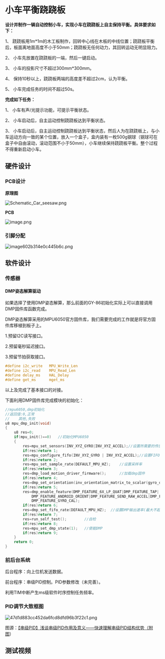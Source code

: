 # 小车平衡跷跷板

**设计并制作一辆自动控制小车，实现小车在跷跷板上自主保持平衡。具体要求如下：**

 

1、 跷跷板用1m*1m的木工板制作，回转中心线在木板的中线位置；跷跷板平衡后，板面离地面高度不小于50mm；跷跷板无任何动力，其回转运动无明显阻力。

2、 小车先放置在跷跷板的一端，然后一键启动。

3、 小车的投影尺寸不超过300mm*300mm。

4、 保持10秒以上，跷跷板两端的高度差不超过2cm，认为平衡。

5、 小车完成任务的时间不超过50s。

 

**完成如下任务：**

1、 小车有声/光提示功能，可提示平衡状态。

2、 小车启动后，自主运动控制跷跷板达到平衡状态。

3、 小车启动后，自主运动控制跷跷板达到平衡状态，然后人为在跷跷板上，与小车运动方向一致的某个位置，放入一个盒子，盒内装有一枚500g钢球（钢球可在盒子中自由滚动，滚动范围不小于50mm），小车继续保持跷跷板平衡。整个过程不得重新启动小车。



## 硬件设计

### PCB设计

**原理图**

![Schematic_Car_seesaw.png](https://wpcos-1300629776.cos.ap-chengdu.myqcloud.com/Gallery/2021/02/10/Schematic_Car_seesaw.png)

**PCB**

![image.png](https://wpcos-1300629776.cos.ap-chengdu.myqcloud.com/Gallery/2021/02/10/image.png)

### 引脚分配

![image602b314e0c445b6c.png](https://wpcos-1300629776.cos.ap-chengdu.myqcloud.com/Gallery/2021/02/10/image602b314e0c445b6c.png)

## 软件设计

### 传感器

#### DMP姿态解算驱动

如果选择了使用DMP姿态解算，那么前面的GY-86初始化实际上可以直接调用DMP固件库函数完成。

DMP姿态解算采用的MPU6050官方固件库，我们需要完成的工作就是将官方固件库移植到板子上。

1.预留I2C读写接口。

2.预留毫秒延迟接口。

3.预留节拍获取接口。

```C
#define i2c_write   MPU_Write_Len
#define i2c_read    MPU_Read_Len
#define delay_ms    HAL_Delay
#define get_ms      mget_ms
```

以上及完成了基本接口的对接。

下面利用DMP固件库完成模块的初始化：

```c
//mpu6050,dmp初始化
//返回值:0,正常
//    其他,失败
u8 mpu_dmp_init(void)
{
	u8 res=0;
	if(mpu_init()==0)	//初始化MPU6050
	{	 
		res=mpu_set_sensors(INV_XYZ_GYRO|INV_XYZ_ACCEL);//设置所需要的传感器
		if(res)return 1; 
		res=mpu_configure_fifo(INV_XYZ_GYRO | INV_XYZ_ACCEL);//设置FIFO
		if(res)return 2; 
		res=mpu_set_sample_rate(DEFAULT_MPU_HZ);	//设置采样率
		if(res)return 3; 
		res=dmp_load_motion_driver_firmware();		//加载dmp固件
		if(res)return 4; 
		res=dmp_set_orientation(inv_orientation_matrix_to_scalar(gyro_orientation));//设置陀螺仪方向
		if(res)return 5; 
		res=dmp_enable_feature(DMP_FEATURE_6X_LP_QUAT|DMP_FEATURE_TAP|	//设置dmp功能
		    DMP_FEATURE_ANDROID_ORIENT|DMP_FEATURE_SEND_RAW_ACCEL|DMP_FEATURE_SEND_CAL_GYRO|
		    DMP_FEATURE_GYRO_CAL);
		if(res)return 6; 
		res=dmp_set_fifo_rate(DEFAULT_MPU_HZ);	//设置DMP输出速率(最大不超过200Hz)
		if(res)return 7;   
		res=run_self_test();		//自检
		if(res)return 8;    
		res=mpu_set_dmp_state(1);	//使能DMP
		if(res)return 9;     
	}
	return 0;
}
```

### 前后台系统

后台程序：向上位机发送数据。

前台程序：串级PID控制。PID参数修改（未完善）。

利用TIM中断产生ms级软件时序控制任务频率。

### PID调节大致框图

![47d1d883cc452da6fcd8dfd96b3f22c1.png](https://wpcos-1300629776.cos.ap-chengdu.myqcloud.com/Gallery/2021/02/10/47d1d883cc452da6fcd8dfd96b3f22c1.png)

图源：[【串级PID】浅谈串级PID作用及意义——快速理解串级PID结构优势（附图](https://blog.csdn.net/ReadAir/article/details/103030418)）

## 测试视频

